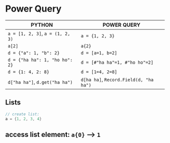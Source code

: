 # Power Query

PYTHON | POWER QUERY
--- | ---
`a = [1, 2, 3]`, `a = (1, 2, 3)` | `a = {1, 2, 3}`
`a[2]` | `a{2}`
`d = {"a": 1, "b": 2}` | `d = [a=1, b=2]`
`d = {"ha ha": 1, "ho ho": 2}` | `d = [#"ha ha"=1, #"ho ho"=2]`
`d = {1: 4, 2: 8}` | `d = [1=4, 2=8]`
`d["ha ha"]`, `d.get("ha ha")` | `d[ha ha]`, `Record.Field(d, "ha ha")`

## Lists
```csharp
// create list:
a = {1, 2, 3, 4}
```
access list element: `a{0}` --> `1`
- 
